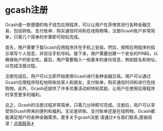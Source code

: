# gcash注册

Gcash是一款便捷的电子钱包应用程序，可以让用户在菲律宾进行各种金融交易，包括转账、支付账单、购买通信时间和在线购物等。注册Gcash账户非常简单，只需几个简单的步骤即可轻松完成。

首先，用户需要下载Gcash应用程序并在手机上安装。然后，按照应用程序的指示填写个人信息，并验证手机号码。接下来，用户需要创建一个安全的PIN码，以确保账户的安全性。最后，用户需要输入一些基本的身份信息，例如姓名和地址，以完成注册过程。

注册完成后，用户可以立即开始使用Gcash进行各种金融交易。用户可以通过Gcash应用程序轻松地转账给家人和朋友，支付账单，购买通信时间和进行在线购物。此外，Gcash还提供了许多优惠活动和特别奖励，让用户在使用应用程序时享受更多的福利。

总之，Gcash的注册过程非常简单，只需几分钟即可完成。注册后，用户可以享受到Gcash带来的便利和福利。无论是转账、支付账单还是在线购物，Gcash都能满足用户的各种金融需求。更多关于gcash注册 请通过✈与我们联系,感谢阅读！[点我联系✈](https://www.G208.com)